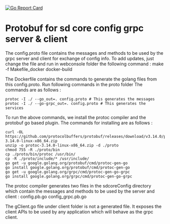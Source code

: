 <!--
SPDX-License-Identifier: Apache-2.0
Copyright 2021-present Open Networking Foundation
-->
[![Go Report Card](https://goreportcard.com/badge/github.com/yeastengine/config5g)](https://goreportcard.com/report/github.com/yeastengine/config5g)

# Protobuf for sd core config grpc server & client

The config.proto file contains the messages and methods to be used by the
grpc server and client for exchange of config info.
To add updates, just change the file and run in webconsole folder the following
command : 
    make -f Makefile_docker docker-build

The Dockerfile contains the commands to generate the golang files from this config.proto. 
Run following commands in the proto folder 
The commands are as follows : 

    protoc -I ./ --go_out=. config.proto # This generates the messages
    protoc -I ./ --go-grpc_out=. config.proto # This generates the services

To run the above commands, we install the protoc compiler and the protobuf go
based plugin. The commands for installing are as follows : 

    curl -OL https://github.com/protocolbuffers/protobuf/releases/download/v3.14.0/protoc-3.14.0-linux-x86_64.zip
    unzip -o protoc-3.14.0-linux-x86_64.zip -d ./proto 
    chmod 755 -R ./proto/bin
    cp ./proto/bin/protoc /usr/bin/
    cp -R ./proto/include/* /usr/include/
    go get -u google.golang.org/protobuf/cmd/protoc-gen-go
    go install google.golang.org/protobuf/cmd/protoc-gen-go
    go get -u google.golang.org/grpc/cmd/protoc-gen-go-grpc
    go install google.golang.org/grpc/cmd/protoc-gen-go-grpc

The protoc compiler generates two files in the sdcoreConfig directory which
contain the messages and methods to be used by the server and client :
    config.pb.go
    config_grpc.pb.go

The gClient.go file under client folder is not a generated file. It exposes the
client APIs to be used by any application which will behave as the grpc client. 
